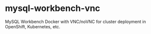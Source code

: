 # mysql-workbench-vnc
MySQL Workbench Docker with VNC/noVNC for cluster deployment in OpenShift, Kubernetes, etc.
